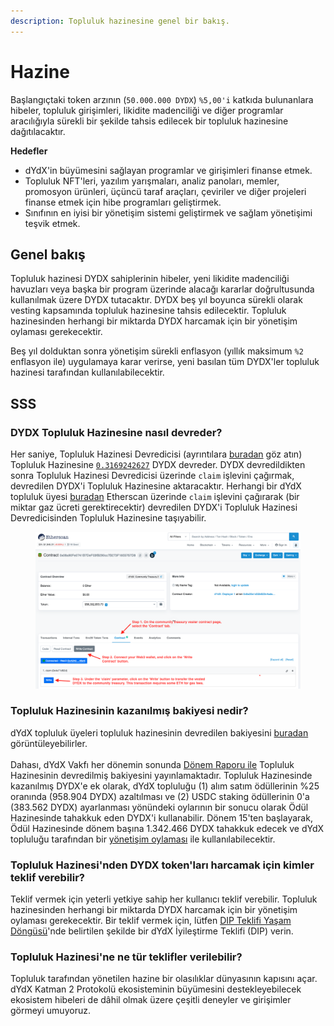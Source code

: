 ```yaml
---
description: Topluluk hazinesine genel bir bakış.
---
```


# Hazine

Başlangıçtaki token arzının (`50.000.000 DYDX`) `%5,00'i` katkıda bulunanlara hibeler, topluluk girişimleri, likidite madenciliği ve diğer programlar aracılığıyla sürekli bir şekilde tahsis edilecek bir topluluk hazinesine dağıtılacaktır.

**Hedefler**

* dYdX'in büyümesini sağlayan programlar ve girişimleri finanse etmek.
* Topluluk NFT'leri, yazılım yarışmaları, analiz panoları, memler, promosyon ürünleri, üçüncü taraf araçları, çeviriler ve diğer projeleri finanse etmek için hibe programları geliştirmek.
* Sınıfının en iyisi bir yönetişim sistemi geliştirmek ve sağlam yönetişimi teşvik etmek.

## Genel bakış

Topluluk hazinesi DYDX sahiplerinin hibeler, yeni likidite madenciliği havuzları veya başka bir program üzerinde alacağı kararlar doğrultusunda kullanılmak üzere DYDX tutacaktır. DYDX beş yıl boyunca sürekli olarak vesting kapsamında topluluk hazinesine tahsis edilecektir. Topluluk hazinesinden herhangi bir miktarda DYDX harcamak için bir yönetişim oylaması gerekecektir.

Beş yıl dolduktan sonra yönetişim sürekli enflasyon (yıllık maksimum `%2` enflasyon ile) uygulamaya karar verirse, yeni basılan tüm DYDX'ler topluluk hazinesi tarafından kullanılabilecektir.

## SSS

### DYDX Topluluk Hazinesine nasıl devreder?

Her saniye, Topluluk Hazinesi Devredicisi (ayrıntılara [buradan](https://docs.dydx.community/dydx-governance/resources/technical-overview#governance-architecture-overview) göz atın) Topluluk Hazinesine [`0.3169242627`](tel:03169242627) DYDX devreder. DYDX devredildikten sonra Topluluk Hazinesi Devredicisi üzerinde `claim` işlevini çağırmak, devredilen DYDX'i Topluluk Hazinesine aktaracaktır. Herhangi bir dYdX topluluk üyesi [buradan](https://etherscan.io/address/0x08a90Fe0741B7DeF03fB290cc7B273F1855767D8#writeContract) Etherscan üzerinde `claim` işlevini çağırarak (bir miktar gaz ücreti gerektirecektir) devredilen DYDX'i Topluluk Hazinesi Devredicisinden Topluluk Hazinesine taşıyabilir.

<figure><img src="../.gitbook/assets/claim-function-CT-vester.png" alt=""><figcaption></figcaption></figure>

### Topluluk Hazinesinin kazanılmış bakiyesi nedir?

dYdX topluluk üyeleri topluluk hazinesinin devredilen bakiyesini [buradan](https://dydx.shippooor.xyz/) görüntüleyebilirler. \
\
 Dahası, dYdX Vakfı her dönemin sonunda [Dönem Raporu ile](https://dydx.foundation/blog) Topluluk Hazinesinin devredilmiş bakiyesini yayınlamaktadır. Topluluk Hazinesinde kazanılmış DYDX'e ek olarak, dYdX topluluğu (1) alım satım ödüllerinin %25 oranında (958.904 DYDX) azaltılması ve (2) USDC staking ödüllerinin 0'a (383.562 DYDX) ayarlanması yönündeki oylarının bir sonucu olarak Ödül Hazinesinde tahakkuk eden DYDX'i kullanabilir. Dönem 15'ten başlayarak, Ödül Hazinesinde dönem başına 1.342.466 DYDX tahakkuk edecek ve dYdX topluluğu tarafından bir [yönetişim oylaması](https://docs.dydx.community/dydx-governance/voting-and-governance/governance-parameters) ile kullanılabilecektir.

### Topluluk Hazinesi'nden DYDX token'ları harcamak için kimler teklif verebilir?

Teklif vermek için yeterli yetkiye sahip her kullanıcı teklif verebilir. Topluluk hazinesinden herhangi bir miktarda DYDX harcamak için bir yönetişim oylaması gerekecektir. Bir teklif vermek için, lütfen [DIP Teklifi Yaşam Döngüsü](../voting-and-governance/dip-proposal-lifecycle.md)'nde belirtilen şekilde bir dYdX İyileştirme Teklifi (DIP) verin.

### Topluluk Hazinesi'ne ne tür teklifler verilebilir?

Topluluk tarafından yönetilen hazine bir olasılıklar dünyasının kapısını açar. dYdX Katman 2 Protokolü ekosisteminin büyümesini destekleyebilecek ekosistem hibeleri de dâhil olmak üzere çeşitli deneyler ve girişimler görmeyi umuyoruz.
